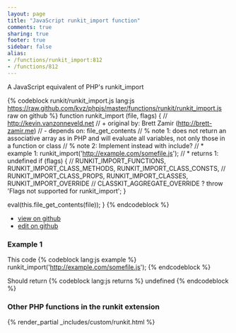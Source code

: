 ```yaml
---
layout: page
title: "JavaScript runkit_import function"
comments: true
sharing: true
footer: true
sidebar: false
alias:
- /functions/runkit_import:812
- /functions/812
---
```

<!-- Generated by Rakefile:build -->
A JavaScript equivalent of PHP's runkit_import

{% codeblock runkit/runkit_import.js lang:js https://raw.github.com/kvz/phpjs/master/functions/runkit/runkit_import.js raw on github %}
function runkit_import (file, flags) {
  // http://kevin.vanzonneveld.net
  // +   original by: Brett Zamir (http://brett-zamir.me)
  // -    depends on: file_get_contents
  // %        note 1: does not return an associative array as in PHP and will evaluate all variables, not only those in a function or class
  // %        note 2: Implement instead with include?
  // *     example 1: runkit_import('http://example.com/somefile.js');
  // *     returns 1: undefined
  if (flags) {
    // RUNKIT_IMPORT_FUNCTIONS, RUNKIT_IMPORT_CLASS_METHODS, RUNKIT_IMPORT_CLASS_CONSTS,
    // RUNKIT_IMPORT_CLASS_PROPS, RUNKIT_IMPORT_CLASSES, RUNKIT_IMPORT_OVERRIDE
    // CLASSKIT_AGGREGATE_OVERRIDE ?
    throw 'Flags not supported for runkit_import';
  }

  eval(this.file_get_contents(file));
}
{% endcodeblock %}

 - [view on github](https://github.com/kvz/phpjs/blob/master/functions/runkit/runkit_import.js)
 - [edit on github](https://github.com/kvz/phpjs/edit/master/functions/runkit/runkit_import.js)

### Example 1
This code
{% codeblock lang:js example %}
runkit_import('http://example.com/somefile.js');
{% endcodeblock %}

Should return
{% codeblock lang:js returns %}
undefined
{% endcodeblock %}


### Other PHP functions in the runkit extension
{% render_partial _includes/custom/runkit.html %}
